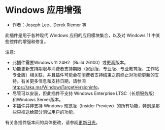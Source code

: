 # Windows 应用增强 #

* 作者：Joseph Lee、Derek Riemer 等

此插件是用于各种现代 Windows 应用的应用模块集合，以及对 Windows 11 中某些控件的增强和修复。

注意:

* 此插件需要Windows 11 24H2（Build 26100）或更高版本。
* 功能更新支持期限与消费者支持期限（家庭版、专业版、专业教育版、工作站专业版）相关联，并且插件可能会在消费者支持结束之前终止对功能更新的支持。有关更多信息和支持日期，请参阅
  <https://aka.ms/WindowsTargetVersioninfo>。
* 尽管可以安装，但此插件不支持 Windows Enterprise LTSC（长期服务版）和Windows Server版本。
* 本插件并非支持 Windows 预览版（Insider Preview）的所有功能，特别是那些只推送给部分测试用户的功能。

有关各插件版本间的具体更改，请参阅[更新日志][1]。

[1]: https://github.com/josephsl/wintenapps/blob/main/changes.md
